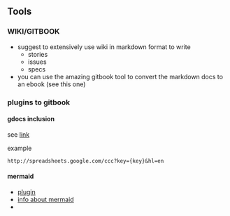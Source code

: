 ## Tools

### WIKI/GITBOOK

- suggest to extensively use wiki in markdown format to write
  - stories
  - issues
  - specs
- you can use the amazing gitbook tool to convert the markdown docs to an ebook (see this one)

### plugins to gitbook

#### gdocs inclusion

see [link](https://plugins.gitbook.com/plugin/googledocs)

example
```
http://spreadsheets.google.com/ccc?key={key}&hl=en
```

#### mermaid

- [plugin](https://plugins.gitbook.com/plugin/mermaid2)
- [info about mermaid](http://knsv.github.io/mermaid/)
- 

